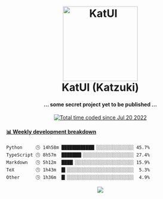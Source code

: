 <h1 align="center">
  <img src="https://kokecacao.me/static/img/katzuki.png" alt="KatUI" width="200">
  <br>KatUI (Katzuki)<br>
</h1>

<h4 align="center">... some secret project yet to be published ...</h4>

<p align="center">
  <a href="https://wakatime.com/@5d39136d-911d-4ceb-9dae-178d9dbef0cd"><img src="https://wakatime.com/badge/user/5d39136d-911d-4ceb-9dae-178d9dbef0cd.svg" alt="Total time coded since Jul 20 2022" /></a>
</p>

<!-- waka-box start -->
#### <a href="https://gist.github.com/5db7183a9e07f1193716cb2b94e5d0e1" target="_blank">📊 Weekly development breakdown</a>
```text
Python     🕓 14h58m ████████████▎░░░░░░░░░░░░░░ 45.7%
TypeScript 🕓 8h57m  ███████▍░░░░░░░░░░░░░░░░░░░ 27.4%
Markdown   🕓 5h12m  ████▎░░░░░░░░░░░░░░░░░░░░░░ 15.9%
TeX        🕓 1h43m  █▍░░░░░░░░░░░░░░░░░░░░░░░░░  5.3%
Other      🕓 1h36m  █▎░░░░░░░░░░░░░░░░░░░░░░░░░  4.9%
```
<!-- Powered by https://github.com/YouEclipse/waka-box-go . -->
<!-- waka-box end -->

<p align="center">
  <img src="https://count.getloli.com/get/@:koke_cacao?theme=rule34">
</p>
